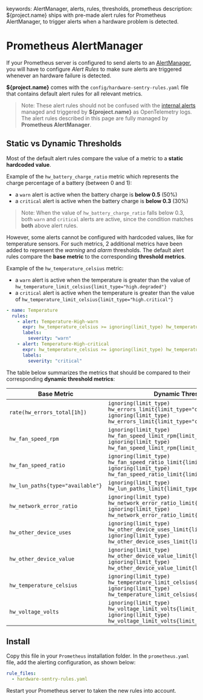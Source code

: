 keywords: AlertManager, alerts, rules, thresholds, prometheus
description: ${project.name} ships with pre-made alert rules for Prometheus AlertManager, to trigger alerts when a hardware problem is detected.

# Prometheus AlertManager

<!-- MACRO{toc|fromDepth=1|toDepth=2|id=toc} -->

If your Prometheus server is configured to send alerts to an [AlertManager](https://prometheus.io/docs/alerting/latest/alertmanager/), you will have to configure *Alert Rules* to make sure alerts are triggered whenever an hardware failure is detected. 

**${project.name}** comes with the `config/hardware-sentry-rules.yaml` file that contains default alert rules for all relevant metrics.

> Note: These alert rules should not be confused with the [internal alerts](../alerts.md) managed and triggered by **${project.name}** as OpenTelemetry logs. The alert rules described in this page are fully managed by **Prometheus AlertManager**.

## Static vs Dynamic Thresholds

Most of the default alert rules compare the value of a metric to a **static hardcoded value**.

Example of the `hw_battery_charge_ratio` metric which represents the charge percentage of a battery (between 0 and 1):

- a `warn` alert is active when the battery charge is **below 0.5** (50%)
- a `critical` alert is active when the battery charge is **below 0.3** (30%)

> Note: When the value of `hw_battery_charge_ratio` falls below 0.3, both `warn` and `critical` alerts are active, since the condition matches **both** above alert rules.

However, some alerts cannot be configured with hardcoded values, like for temperature sensors. For such metrics, 2 additional metrics have been added to represent the _warning_ and _alarm_ thresholds. The default alert rules compare the **base metric** to the corresponding **threshold metrics**.

Example of the `hw_temperature_celsius` metric:

- a `warn` alert is active when the temperature is greater than the value of `hw_temperature_limit_celsius{limit_type="high.degraded"}`
- a `critical` alert is active when the temperature is greater than the value of `hw_temperature_limit_celsius{limit_type="high.critical"}`

```yaml
- name: Temperature
  rules:
    - alert: Temperature-High-warn
      expr: hw_temperature_celsius >= ignoring(limit_type) hw_temperature_limit_celsius{limit_type="high.degraded"}
      labels:
        severity: "warn"
    - alert: Temperature-High-critical
      expr: hw_temperature_celsius >= ignoring(limit_type) hw_temperature_limit_celsius{limit_type="high.critical"}
      labels:
        severity: "critical"
```

The table below summarizes the metrics that should be compared to their corresponding **dynamic threshold metrics**:

| Base Metric                      | Dynamic Threshold Metrics                                                                                                                                             |
| -------------------------------- | --------------------------------------------------------------------------------------------------------------------------------------------------------------------- |
| `rate(hw_errors_total[1h])`      | `ignoring(limit_type) hw_errors_limit{limit_type="degraded"}` <br/> `ignoring(limit_type) hw_errors_limit{limit_type="critical"}`                                     |
| `hw_fan_speed_rpm`               | `ignoring(limit_type) hw_fan_speed_limit_rpm{limit_type="low.degraded"}` <br/> `ignoring(limit_type) hw_fan_speed_limit_rpm{limit_type="low.critical"}`               |
| `hw_fan_speed_ratio`             | `ignoring(limit_type) hw_fan_speed_ratio_limit{limit_type="low.degraded"}` <br/> `ignoring(limit_type) hw_fan_speed_ratio_limit{limit_type="low.critical"}`           |
| `hw_lun_paths{type="available"}` | `ignoring(limit_type) hw_lun_paths_limit{limit_type="low.degraded"}`                                                                                                  |
| `hw_network_error_ratio`         | `ignoring(limit_type) hw_network_error_ratio_limit{limit_type="degraded"}` <br/> `ignoring(limit_type) hw_network_error_ratio_limit{limit_type="critical"}`           |
| `hw_other_device_uses`           | `ignoring(limit_type) hw_other_device_uses_limit{limit_type="degraded"}` <br/> `ignoring(limit_type) hw_other_device_uses_limit{limit_type="critical"}`               |
| `hw_other_device_value`          | `ignoring(limit_type) hw_other_device_value_limit{limit_type="degraded"}` <br/> `ignoring(limit_type) hw_other_device_value_limit{limit_type="critical"}`             |
| `hw_temperature_celsius`         | `ignoring(limit_type) hw_temperature_limit_celsius{limit_type="high.degraded"}` <br/> `ignoring(limit_type) hw_temperature_limit_celsius{limit_type="high.critical"}` |
| `hw_voltage_volts`               | `ignoring(limit_type) hw_voltage_limit_volts{limit_type="low.critical"}` <br/> `ignoring(limit_type) hw_voltage_limit_volts{limit_type="high.critical"}`              |

## Install

Copy this file in your `Prometheus` installation folder. In the `prometheus.yaml` file, add the alerting configuration, as shown below:

```yaml
rule_files:
  - hardware-sentry-rules.yaml
```

Restart your Prometheus server to taken the new rules into account.
